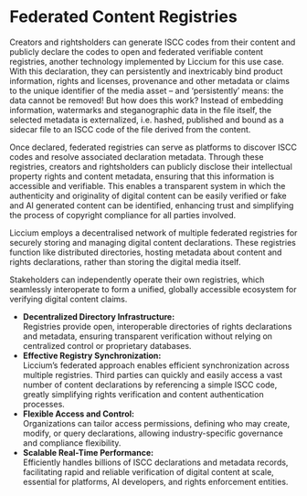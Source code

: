 # Federated Content Registries

Creators and rightsholders can generate ISCC codes from their content and publicly declare the codes to open and federated verifiable content registries, another technology implemented by Liccium for this use case. With this declaration, they can persistently and inextricably bind product information, rights and licenses, provenance and other metadata or claims to the unique identifier of the media asset – and ‘persistently’ means: the data cannot be removed! But how does this work? Instead of embedding information, watermarks and steganographic data in the file itself, the selected metadata is externalized, i.e. hashed, published and bound as a sidecar file to an ISCC code of the file derived from the content.&#x20;

Once declared, federated registries can serve as platforms to discover ISCC codes and resolve associated declaration metadata. Through these registries, creators and rightsholders can publicly disclose their intellectual property rights and content metadata, ensuring that this information is accessible and verifiable. This enables a transparent system in which the authenticity and originality of digital content can be easily verified or fake and AI generated content can be identified, enhancing trust and simplifying the process of copyright compliance for all parties involved.

Liccium employs a decentralised network of multiple federated registries for securely storing and managing digital content declarations. These registries function like distributed directories, hosting metadata about content and rights declarations, rather than storing the digital media itself.&#x20;

Stakeholders can independently operate their own registries, which seamlessly interoperate to form a unified, globally accessible ecosystem for verifying digital content claims.

* **Decentralized Directory Infrastructure:**\
  Registries provide open, interoperable directories of rights declarations and metadata, ensuring transparent verification without relying on centralized control or proprietary databases.
* **Effective Registry Synchronization:**\
  Liccium’s federated approach enables efficient synchronization across multiple registries. Third parties can quickly and easily access a vast number of content declarations by referencing a simple ISCC code, greatly simplifying rights verification and content authentication processes.
* **Flexible Access and Control:**\
  Organizations can tailor access permissions, defining who may create, modify, or query declarations, allowing industry-specific governance and compliance flexibility.
* **Scalable Real-Time Performance:**\
  Efficiently handles billions of ISCC declarations and metadata records, facilitating rapid and reliable verification of digital content at scale, essential for platforms, AI developers, and rights enforcement entities.
